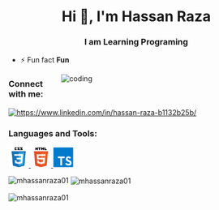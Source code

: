  <h1 align="center">Hi 👋, I'm Hassan Raza</h1>
<h3 align="center">I am Learning Programing</h3>

- ⚡ Fun fact **Fun**
 <img align="right" alt="coding" width="400" src="https://user-images.githubusercontent.com/55389276/140866485-8fb1c876-9a8f-4d6a-98dc-08c4981eaf70.gif">


<h3 align="left">Connect with me:</h3>
<p align="left">
<a href="https://linkedin.com/in/https://www.linkedin.com/in/hassan-raza-b1132b25b/" target="blank"><img align="center" src="https://raw.githubusercontent.com/rahuldkjain/github-profile-readme-generator/master/src/images/icons/Social/linked-in-alt.svg" alt="https://www.linkedin.com/in/hassan-raza-b1132b25b/" height="30" width="40" /></a>
</p>

<h3 align="left">Languages and Tools:</h3>
<p align="left"> <a href="https://www.w3schools.com/css/" target="_blank" rel="noreferrer"> <img src="https://raw.githubusercontent.com/devicons/devicon/master/icons/css3/css3-original-wordmark.svg" alt="css3" width="40" height="40"/> </a> <a href="https://www.w3.org/html/" target="_blank" rel="noreferrer"> <img src="https://raw.githubusercontent.com/devicons/devicon/master/icons/html5/html5-original-wordmark.svg" alt="html5" width="40" height="40"/> </a> <a href="https://www.typescriptlang.org/" target="_blank" rel="noreferrer"> <img src="https://raw.githubusercontent.com/devicons/devicon/master/icons/typescript/typescript-original.svg" alt="typescript" width="40" height="40"/> </a> </p>

<p><img align="left" src="https://github-readme-stats.vercel.app/api/top-langs?username=mhassanraza01&show_icons=true&locale=en&layout=compact" alt="mhassanraza01" /></p>

<p>&nbsp;<img align="center" src="https://github-readme-stats.vercel.app/api?username=mhassanraza01&show_icons=true&locale=en" alt="mhassanraza01" /></p>

<p><img align="center" src="https://github-readme-streak-stats.herokuapp.com/?user=mhassanraza01&" alt="mhassanraza01" /></p>

